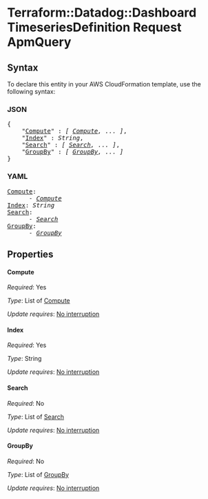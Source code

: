 # Terraform::Datadog::Dashboard TimeseriesDefinition Request ApmQuery

## Syntax

To declare this entity in your AWS CloudFormation template, use the following syntax:

### JSON

<pre>
{
    "<a href="#compute" title="Compute">Compute</a>" : <i>[ <a href="timeseriesdefinition-request-apmquery-compute.md">Compute</a>, ... ]</i>,
    "<a href="#index" title="Index">Index</a>" : <i>String</i>,
    "<a href="#search" title="Search">Search</a>" : <i>[ <a href="timeseriesdefinition-request-apmquery-search.md">Search</a>, ... ]</i>,
    "<a href="#groupby" title="GroupBy">GroupBy</a>" : <i>[ <a href="timeseriesdefinition-request-apmquery-groupby.md">GroupBy</a>, ... ]</i>
}
</pre>

### YAML

<pre>
<a href="#compute" title="Compute">Compute</a>: <i>
      - <a href="timeseriesdefinition-request-apmquery-compute.md">Compute</a></i>
<a href="#index" title="Index">Index</a>: <i>String</i>
<a href="#search" title="Search">Search</a>: <i>
      - <a href="timeseriesdefinition-request-apmquery-search.md">Search</a></i>
<a href="#groupby" title="GroupBy">GroupBy</a>: <i>
      - <a href="timeseriesdefinition-request-apmquery-groupby.md">GroupBy</a></i>
</pre>

## Properties

#### Compute

_Required_: Yes

_Type_: List of <a href="timeseriesdefinition-request-apmquery-compute.md">Compute</a>

_Update requires_: [No interruption](https://docs.aws.amazon.com/AWSCloudFormation/latest/UserGuide/using-cfn-updating-stacks-update-behaviors.html#update-no-interrupt)

#### Index

_Required_: Yes

_Type_: String

_Update requires_: [No interruption](https://docs.aws.amazon.com/AWSCloudFormation/latest/UserGuide/using-cfn-updating-stacks-update-behaviors.html#update-no-interrupt)

#### Search

_Required_: No

_Type_: List of <a href="timeseriesdefinition-request-apmquery-search.md">Search</a>

_Update requires_: [No interruption](https://docs.aws.amazon.com/AWSCloudFormation/latest/UserGuide/using-cfn-updating-stacks-update-behaviors.html#update-no-interrupt)

#### GroupBy

_Required_: No

_Type_: List of <a href="timeseriesdefinition-request-apmquery-groupby.md">GroupBy</a>

_Update requires_: [No interruption](https://docs.aws.amazon.com/AWSCloudFormation/latest/UserGuide/using-cfn-updating-stacks-update-behaviors.html#update-no-interrupt)

